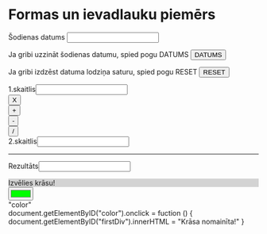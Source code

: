 <html>
<head>
    <meta charset="UTF-8">
    <title>Formas</title>
    <link href="css/stils.css" rel="stylesheet" type="text/css">
</head>
<body>
    <h1>Formas un ievadlauku piemērs</h1>
    <form>
        <p>Šodienas datums <input name="datums"></p>
        <p>Ja gribi uzzināt šodienas datumu, spied pogu DATUMS 
            <input onclick="datums.value=new Date();" name="poga" value="DATUMS" type="button">
        </p>
        <p>Ja gribi izdzēst datuma lodziņa saturu, spied pogu RESET
            <input value="RESET" type="reset">
        </p>
    </form>
    <form>
        <div>1.skaitlis<input type="text" name="sk1"> </div>
        <div>
            <input value="X" name="reiz" onclick="rez.value=sk1.value*sk2.value" type="button">
        </div>
        <div>
            <input value="+" name="plus" onclick="rez.value=sk1.value + sk2.value" type="button">
        </div>
        <div>
            <input value="-" name="mīnus" onclick="rez.value=sk1.value-sk2.value" type="button">
        </div>
        <div>
            <input value="/" name="dalīt" onclick="rez.value=sk1.value/sk2.value" type="button">
        </div>
        <div>2.skaitlis<input type="text" name="sk2"> </div>
        <hr>
        <div>Rezultāts<input name="rez"> </div>
    </form>

<head>
    <meta charset="UTF-8">
    <script>
    function krasot(){
        var kr=document.getElementById("krasa").value;
        document.getElementById("fons").style="background-color:"+kr;
    }
    </script>
</head>
<form>
  <div id="fons" style="background-color:lightgrey">Izvēlies krāsu!</div>
  <input type="color" id="krasa" value="#00ff00" onclick="krasot();">
    <div id="firstDiv">"color"</div>
    document.getElementByID("color").onclick = fuction () {
    document.getElementByID("firstDiv").innerHTML = "Krāsa nomainīta!"
    }
</form>
</body>
</html>
